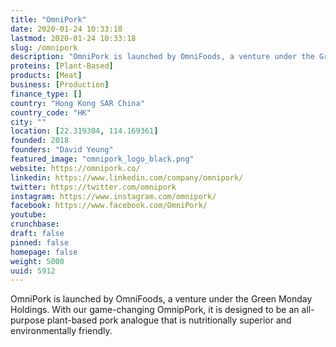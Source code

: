 ```yaml
---
title: "OmniPork"
date: 2020-01-24 10:33:18
lastmod: 2020-01-24 10:33:18
slug: /omnipork
description: "OmniPork is launched by OmniFoods, a venture under the Green Monday Holdings. With our game-changing OmnipPork, it is designed to be an all-purpose plant-based pork analogue that is nutritionally superior and environmentally friendly."
proteins: [Plant-Based]
products: [Meat]
business: [Production]
finance_type: []
country: "Hong Kong SAR China"
country_code: "HK"
city: ""
location: [22.319304, 114.169361]
founded: 2018
founders: "David Yeung"
featured_image: "omnipork_logo_black.png"
website: https://omnipork.co/
linkedin: https://www.linkedin.com/company/omnipork/
twitter: https://twitter.com/omnipork
instagram: https://www.instagram.com/omnipork/
facebook: https://www.facebook.com/OmniPork/
youtube: 
crunchbase: 
draft: false
pinned: false
homepage: false
weight: 5000
uuid: 5912
---
```

OmniPork is launched by OmniFoods, a venture under the Green Monday Holdings. With our game-changing OmnipPork, it is designed to be an all-purpose plant-based pork analogue that is nutritionally superior and environmentally friendly.
